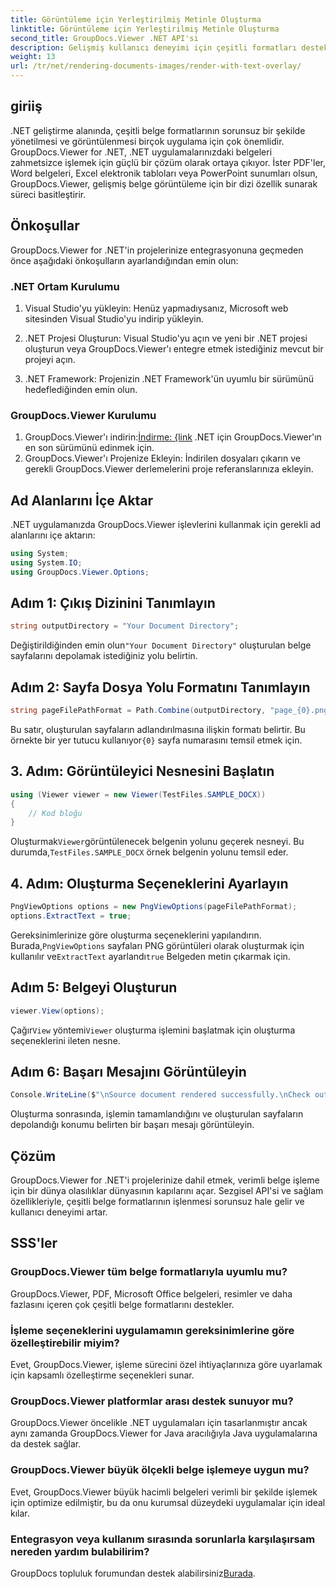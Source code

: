 ```yaml
---
title: Görüntüleme için Yerleştirilmiş Metinle Oluşturma
linktitle: Görüntüleme için Yerleştirilmiş Metinle Oluşturma
second_title: GroupDocs.Viewer .NET API'si
description: Gelişmiş kullanıcı deneyimi için çeşitli formatları destekleyen GroupDocs.Viewer ile belgeleri .NET uygulamalarında sorunsuz bir şekilde işleyin.
weight: 13
url: /tr/net/rendering-documents-images/render-with-text-overlay/
---
```

## giriiş
.NET geliştirme alanında, çeşitli belge formatlarının sorunsuz bir şekilde yönetilmesi ve görüntülenmesi birçok uygulama için çok önemlidir. GroupDocs.Viewer for .NET, .NET uygulamalarınızdaki belgeleri zahmetsizce işlemek için güçlü bir çözüm olarak ortaya çıkıyor. İster PDF'ler, Word belgeleri, Excel elektronik tabloları veya PowerPoint sunumları olsun, GroupDocs.Viewer, gelişmiş belge görüntüleme için bir dizi özellik sunarak süreci basitleştirir.
## Önkoşullar
GroupDocs.Viewer for .NET'in projelerinize entegrasyonuna geçmeden önce aşağıdaki önkoşulların ayarlandığından emin olun:
### .NET Ortam Kurulumu
1. Visual Studio'yu yükleyin: Henüz yapmadıysanız, Microsoft web sitesinden Visual Studio'yu indirip yükleyin.
   
2. .NET Projesi Oluşturun: Visual Studio'yu açın ve yeni bir .NET projesi oluşturun veya GroupDocs.Viewer'ı entegre etmek istediğiniz mevcut bir projeyi açın.
3. .NET Framework: Projenizin .NET Framework'ün uyumlu bir sürümünü hedeflediğinden emin olun.
### GroupDocs.Viewer Kurulumu
1.  GroupDocs.Viewer'ı indirin:[İndirme: {link](https://releases.groupdocs.com/viewer/net/) .NET için GroupDocs.Viewer'ın en son sürümünü edinmek için.
2. GroupDocs.Viewer'ı Projenize Ekleyin: İndirilen dosyaları çıkarın ve gerekli GroupDocs.Viewer derlemelerini proje referanslarınıza ekleyin.

## Ad Alanlarını İçe Aktar
.NET uygulamanızda GroupDocs.Viewer işlevlerini kullanmak için gerekli ad alanlarını içe aktarın:
```csharp
using System;
using System.IO;
using GroupDocs.Viewer.Options;
```

## Adım 1: Çıkış Dizinini Tanımlayın
```csharp
string outputDirectory = "Your Document Directory";
```
 Değiştirildiğinden emin olun`"Your Document Directory"` oluşturulan belge sayfalarını depolamak istediğiniz yolu belirtin.
## Adım 2: Sayfa Dosya Yolu Formatını Tanımlayın
```csharp
string pageFilePathFormat = Path.Combine(outputDirectory, "page_{0}.png");
```
 Bu satır, oluşturulan sayfaların adlandırılmasına ilişkin formatı belirtir. Bu örnekte bir yer tutucu kullanıyor`{0}` sayfa numarasını temsil etmek için.
## 3. Adım: Görüntüleyici Nesnesini Başlatın
```csharp
using (Viewer viewer = new Viewer(TestFiles.SAMPLE_DOCX))
{
    // Kod bloğu
}
```
 Oluşturmak`Viewer`görüntülenecek belgenin yolunu geçerek nesneyi. Bu durumda,`TestFiles.SAMPLE_DOCX` örnek belgenin yolunu temsil eder.
## 4. Adım: Oluşturma Seçeneklerini Ayarlayın
```csharp
PngViewOptions options = new PngViewOptions(pageFilePathFormat);
options.ExtractText = true;
```
 Gereksinimlerinize göre oluşturma seçeneklerini yapılandırın. Burada,`PngViewOptions` sayfaları PNG görüntüleri olarak oluşturmak için kullanılır ve`ExtractText` ayarlandı`true` Belgeden metin çıkarmak için.
## Adım 5: Belgeyi Oluşturun
```csharp
viewer.View(options);
```
 Çağır`View` yöntemi`Viewer` oluşturma işlemini başlatmak için oluşturma seçeneklerini ileten nesne.
## Adım 6: Başarı Mesajını Görüntüleyin
```csharp
Console.WriteLine($"\nSource document rendered successfully.\nCheck output in {outputDirectory}.");
```
Oluşturma sonrasında, işlemin tamamlandığını ve oluşturulan sayfaların depolandığı konumu belirten bir başarı mesajı görüntüleyin.

## Çözüm
GroupDocs.Viewer for .NET'i projelerinize dahil etmek, verimli belge işleme için bir dünya olasılıklar dünyasının kapılarını açar. Sezgisel API'si ve sağlam özellikleriyle, çeşitli belge formatlarının işlenmesi sorunsuz hale gelir ve kullanıcı deneyimi artar.
## SSS'ler
### GroupDocs.Viewer tüm belge formatlarıyla uyumlu mu?
GroupDocs.Viewer, PDF, Microsoft Office belgeleri, resimler ve daha fazlasını içeren çok çeşitli belge formatlarını destekler.
### İşleme seçeneklerini uygulamamın gereksinimlerine göre özelleştirebilir miyim?
Evet, GroupDocs.Viewer, işleme sürecini özel ihtiyaçlarınıza göre uyarlamak için kapsamlı özelleştirme seçenekleri sunar.
### GroupDocs.Viewer platformlar arası destek sunuyor mu?
GroupDocs.Viewer öncelikle .NET uygulamaları için tasarlanmıştır ancak aynı zamanda GroupDocs.Viewer for Java aracılığıyla Java uygulamalarına da destek sağlar.
### GroupDocs.Viewer büyük ölçekli belge işlemeye uygun mu?
Evet, GroupDocs.Viewer büyük hacimli belgeleri verimli bir şekilde işlemek için optimize edilmiştir, bu da onu kurumsal düzeydeki uygulamalar için ideal kılar.
### Entegrasyon veya kullanım sırasında sorunlarla karşılaşırsam nereden yardım bulabilirim?
 GroupDocs topluluk forumundan destek alabilirsiniz[Burada](https://forum.groupdocs.com/c/viewer/9).